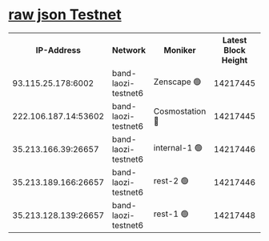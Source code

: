 
[raw json Testnet](https://rpc-check.bandt.stavr.tech/bandt/rpcbandt_result.json)
=

<table><tr><th>IP-Address</th><th>Network</th><th>Moniker</th><th>Latest Block Height</th><th>Earliest Block Height</th><th>Catching Up</th><th>Tx Index</th><th>Voting Power</th><th>Scan Time</th></tr><tr><td>93.115.25.178:6002</td><td>band-laozi-testnet6</td><td>Zenscape 🟢</td><td>14217445</td><td>12460001</td><td>False</td><td>on</td><td>0</td><td>2023-12-25T20:07:27.076860630UTC</td></tr><tr><td>222.106.187.14:53602</td><td>band-laozi-testnet6</td><td>Cosmostation 🔴</td><td>14217445</td><td>13177501</td><td>False</td><td>on</td><td>2203223</td><td>2023-12-25T20:07:28.919446743UTC</td></tr><tr><td>35.213.166.39:26657</td><td>band-laozi-testnet6</td><td>internal-1 🟢</td><td>14217446</td><td>14117446</td><td>False</td><td>on</td><td>0</td><td>2023-12-25T20:07:30.104315474UTC</td></tr><tr><td>35.213.189.166:26657</td><td>band-laozi-testnet6</td><td>rest-2 🟢</td><td>14217446</td><td>14117446</td><td>False</td><td>on</td><td>0</td><td>2023-12-25T20:07:31.351202338UTC</td></tr><tr><td>35.213.128.139:26657</td><td>band-laozi-testnet6</td><td>rest-1 🟢</td><td>14217448</td><td>14117448</td><td>False</td><td>on</td><td>0</td><td>2023-12-25T20:07:36.701478975UTC</td></tr></table>
